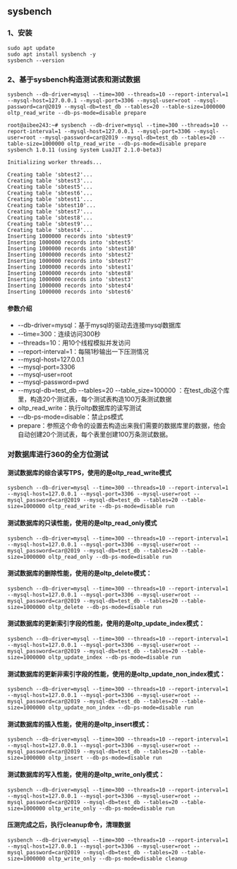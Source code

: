 ## sysbench 

### 1、安装
```
sudo apt update
sudo apt install sysbench -y
sysbench --version
```
### 2、基于sysbench构造测试表和测试数据
```
sysbench --db-driver=mysql --time=300 --threads=10 --report-interval=1 --mysql-host=127.0.0.1 --mysql-port=3306 --mysql-user=root --mysql-password=car@2019 --mysql-db=test_db --tables=20 --table-size=1000000 oltp_read_write --db-ps-mode=disable prepare
```

```
root@aibee243:~# sysbench --db-driver=mysql --time=300 --threads=10 --report-interval=1 --mysql-host=127.0.0.1 --mysql-port=3306 --mysql-user=root --mysql-password=car@2019 --mysql-db=test_db --tables=20 --table-size=1000000 oltp_read_write --db-ps-mode=disable prepare
sysbench 1.0.11 (using system LuaJIT 2.1.0-beta3)

Initializing worker threads...

Creating table 'sbtest2'...
Creating table 'sbtest3'...
Creating table 'sbtest5'...
Creating table 'sbtest6'...
Creating table 'sbtest1'...
Creating table 'sbtest10'...
Creating table 'sbtest7'...
Creating table 'sbtest8'...
Creating table 'sbtest9'...
Creating table 'sbtest4'...
Inserting 1000000 records into 'sbtest9'
Inserting 1000000 records into 'sbtest5'
Inserting 1000000 records into 'sbtest10'
Inserting 1000000 records into 'sbtest2'
Inserting 1000000 records into 'sbtest7'
Inserting 1000000 records into 'sbtest1'
Inserting 1000000 records into 'sbtest8'
Inserting 1000000 records into 'sbtest3'
Inserting 1000000 records into 'sbtest4'
Inserting 1000000 records into 'sbtest6'
```

#### 参数介绍
* --db-driver=mysql：基于mysql的驱动去连接mysql数据库
* --time=300：连续访问300秒
* --threads=10：用10个线程模拟并发访问
* --report-interval=1：每隔1秒输出一下压测情况
* --mysql-host=127.0.0.1
* --mysql-port=3306
* --mysql-user=root
* --mysql-password=pwd
* --mysql-db=test_db --tables=20 --table_size=100000 ：在test_db这个库里，构造20个测试表，每个测试表构造100万条测试数据
* oltp_read_write：执行oltp数据库的读写测试
* --db-ps-mode=disable：禁止ps模式
* prepare：参照这个命令的设置去构造出来我们需要的数据库里的数据，他会自动创建20个测试表，每个表里创建100万条测试数据。

### 对数据库进行360的全方位测试
#### 测试数据库的综合读写TPS，使用的是oltp_read_write模式
```
sysbench --db-driver=mysql --time=300 --threads=10 --report-interval=1 --mysql-host=127.0.0.1 --mysql-port=3306 --mysql-user=root --mysql_password=car@2019 --mysql-db=test_db --tables=20 --table-size=1000000 oltp_read_write --db-ps-mode=disable run
```

#### 测试数据库的只读性能，使用的是oltp_read_only模式
```
sysbench --db-driver=mysql --time=300 --threads=10 --report-interval=1 --mysql-host=127.0.0.1 --mysql-port=3306 --mysql-user=root --mysql_password=car@2019 --mysql-db=test_db --tables=20 --table-size=1000000 oltp_read_only --db-ps-mode=disable run
```

#### 测试数据库的删除性能，使用的是oltp_delete模式：
```
sysbench --db-driver=mysql --time=300 --threads=10 --report-interval=1 --mysql-host=127.0.0.1 --mysql-port=3306 --mysql-user=root --mysql_password=car@2019 --mysql-db=test_db --tables=20 --table-size=1000000 oltp_delete --db-ps-mode=disable run
```

#### 测试数据库的更新索引字段的性能，使用的是oltp_update_index模式：
```
sysbench --db-driver=mysql --time=300 --threads=10 --report-interval=1 --mysql-host=127.0.0.1 --mysql-port=3306 --mysql-user=root --mysql_password=car@2019 --mysql-db=test_db --tables=20 --table-size=1000000 oltp_update_index --db-ps-mode=disable run
```

#### 测试数据库的更新非索引字段的性能，使用的是oltp_update_non_index模式：
```
sysbench --db-driver=mysql --time=300 --threads=10 --report-interval=1 --mysql-host=127.0.0.1 --mysql-port=3306 --mysql-user=root --mysql_password=car@2019 --mysql-db=test_db --tables=20 --table-size=1000000 oltp_update_non_index --db-ps-mode=disable run
```

#### 测试数据库的插入性能，使用的是oltp_insert模式：
```
sysbench --db-driver=mysql --time=300 --threads=10 --report-interval=1 --mysql-host=127.0.0.1 --mysql-port=3306 --mysql-user=root --mysql_password=car@2019 --mysql-db=test_db --tables=20 --table-size=1000000 oltp_insert --db-ps-mode=disable run
```

#### 测试数据库的写入性能，使用的是oltp_write_only模式：
```
sysbench --db-driver=mysql --time=300 --threads=10 --report-interval=1 --mysql-host=127.0.0.1 --mysql-port=3306 --mysql-user=root --mysql_password=car@2019 --mysql-db=test_db --tables=20 --table-size=1000000 oltp_write_only --db-ps-mode=disable run
```

#### 压测完成之后，执行cleanup命令，清理数据
```
sysbench --db-driver=mysql --time=300 --threads=10 --report-interval=1 --mysql-host=127.0.0.1 --mysql-port=3306 --mysql-user=root --mysql_password=car@2019 --mysql-db=test_db --tables=20 --table-size=1000000 oltp_write_only --db-ps-mode=disable cleanup
```
